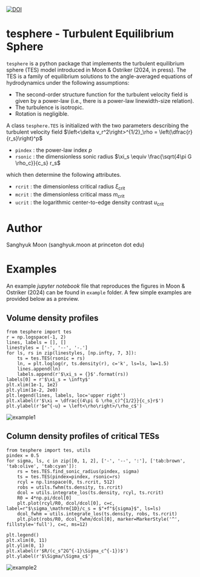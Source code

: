 [![DOI](https://zenodo.org/badge/DOI/10.5281/zenodo.13661169.svg)](https://doi.org/10.5281/zenodo.13661169)

# tesphere - Turbulent Equilibrium Sphere

`tesphere` is a python package that implements the turbulent equilibrium sphere (TES) model introduced in Moon & Ostriker (2024, in press).
The TES is a family of equilibrium solutions to the angle-averaged equations of hydrodynamics under the following assumptions:
* The second-order structure function for the turbulent velocity field is given by a power-law (i.e., there is a power-law linewidth-size relation).
* The turbulence is isotropic.
* Rotation is negligible.

A class `tesphere.TES` is initialized with the two parameters describing the turbulent velocity field $\left<\delta v_r^2\right>^{1/2}_\rho = \left(\dfrac{r}{r_s}\right)^p$
* `pindex` : the power-law index $p$
* `rsonic` : the dimensionless sonic radius $\xi_s \equiv \frac{\sqrt{4\pi G \rho_c}}{c_s} r_s$
  
which then determine the following attributes.
* `rcrit` : the dimensionless critical radius $\xi_\mathrm{crit}$
* `mcrit` : the dimensionless critical mass $m_\mathrm{crit}$
* `ucrit` : the logarithmic center-to-edge density contrast $u_\mathrm{crit}$

# Author

Sanghyuk Moon (sanghyuk.moon at princeton dot edu)

# Examples

An example *jupyter notebook* file that reproduces the figures in Moon & Ostriker (2024) can be found in `example` folder. A few simple examples are provided below as a preview.

## Volume density profiles

```
from tesphere import tes
r = np.logspace(-1, 2)
lines, labels = [], []
linestyles = ['-', '--', '-.']
for ls, rs in zip(linestyles, [np.infty, 7, 3]):
    ts = tes.TES(rsonic = rs)
    ln, = plt.loglog(r, ts.density(r), c='k', ls=ls, lw=1.5)
    lines.append(ln)
    labels.append(r'$\xi_s = {}$'.format(rs))
labels[0] = r'$\xi_s = \infty$'
plt.xlim(1e-1, 1e2)
plt.ylim(1e-2, 2e0)
plt.legend(lines, labels, loc='upper right')
plt.xlabel(r'$\xi = \dfrac{(4\pi G \rho_c)^{1/2}}{c_s}r$')
plt.ylabel(r'$e^{-u} = \left<\rho\right>/\rho_c$')
```
![example1](https://github.com/user-attachments/assets/82017b47-8fd2-4b85-b9fd-5844d6cd3c5b)

## Column density profiles of critical TESs
```
from tesphere import tes, utils
pindex = 0.5
for sigma, ls, c in zip([0, 1, 2], ['-', '--', ':'], ['tab:brown', 'tab:olive', 'tab:cyan']):
    rs = tes.TES.find_sonic_radius(pindex, sigma)
    ts = tes.TES(pindex=pindex, rsonic=rs)
    rcyl = np.linspace(0, ts.rcrit, 512)
    robs = utils.fwhm(ts.density, ts.rcrit)
    dcol = utils.integrate_los(ts.density, rcyl, ts.rcrit)
    R0 = 4*np.pi/dcol[0]
    plt.plot(rcyl/R0, dcol/dcol[0], c=c, label=r"$\sigma_\mathrm{1D}/c_s = $"+f"${sigma}$", ls=ls)
    dcol_fwhm = utils.integrate_los(ts.density, robs, ts.rcrit)
    plt.plot(robs/R0, dcol_fwhm/dcol[0], marker=MarkerStyle('^', fillstyle='full'), c=c, ms=12)

plt.legend()
plt.xlim(0, 11)
plt.ylim(0, 1)
plt.xlabel(r'$R/(c_s^2G^{-1}\Sigma_c^{-1})$')
plt.ylabel(r'$\Sigma/\Sigma_c$')
```
![example2](https://github.com/user-attachments/assets/9c593837-7bd2-4509-abff-a3990634b92c)


